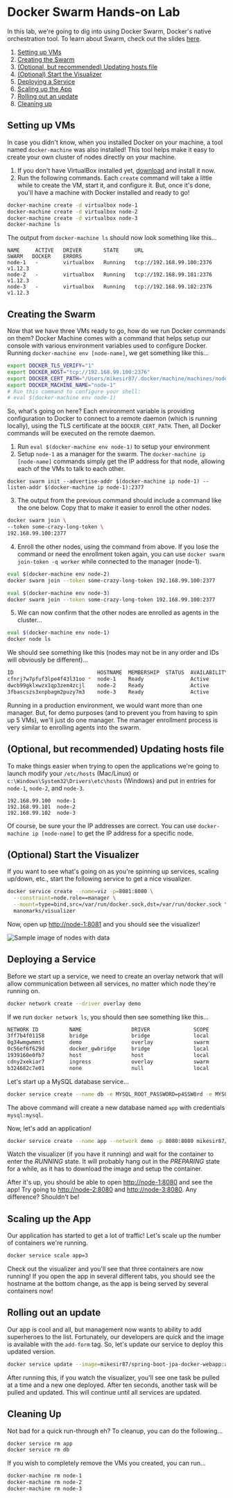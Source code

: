 # Docker Swarm Hands-on Lab

In this lab, we're going to dig into using Docker Swarm, Docker's native orchestration tool.  To learn about Swarm, check out the slides [here](https://somewhere).

1. [Setting up VMs](#setting-up-vms)
2. [Creating the Swarm](#creating-the-swarm)
3. [(Optional, but recommended) Updating hosts file](#optional-but-recommended-updating-hosts-file)
4. [(Optional) Start the Visualizer](#optional-start-the-visualizer)
5. [Deploying a Service](#deploying-a-service)
6. [Scaling up the App](#scaling-up-the-app)
7. [Rolling out an update](#rolling-out-an-update)
8. [Cleaning up](#cleaning-up)

## Setting up VMs

In case you didn't know, when you installed Docker on your machine, a tool named `docker-machine` was also installed!  This tool helps make it easy to create your own cluster of nodes directly on your machine.

1. If you don't have VirtualBox installed yet, [download](https://www.virtualbox.org/wiki/Downloads) and install it now.
2. Run the following commands. Each `create` command will take a little while to create the VM, start it, and configure it.  But, once it's done, you'll have a machine with Docker installed and ready to go!

```bash
docker-machine create -d virtualbox node-1
docker-machine create -d virtualbox node-2
docker-machine create -d virtualbox node-3
docker-machine ls
```

The output from `docker-machine ls` should now look something like this...

```
NAME     ACTIVE   DRIVER       STATE     URL                         SWARM   DOCKER    ERRORS
node-1   -        virtualbox   Running   tcp://192.168.99.100:2376           v1.12.3
node-2   -        virtualbox   Running   tcp://192.168.99.101:2376           v1.12.3
node-3   -        virtualbox   Running   tcp://192.168.99.102:2376           v1.12.3
```


## Creating the Swarm

Now that we have three VMs ready to go, how do we run Docker commands on them?  Docker Machine comes with a command that helps setup our console with various environment variables used to configure Docker.  Running `docker-machine env [node-name]`, we get something like this...

```bash
export DOCKER_TLS_VERIFY="1"
export DOCKER_HOST="tcp://192.168.99.100:2376"
export DOCKER_CERT_PATH="/Users/mikesir87/.docker/machine/machines/node-1"
export DOCKER_MACHINE_NAME="node-1"
# Run this command to configure your shell: 
# eval $(docker-machine env node-1)
```

So, what's going on here?  Each environment variable is providing configuration to Docker to connect to a remote daemon (which is running locally), using the TLS certificate at the `DOCKER_CERT_PATH`.  Then, all Docker commands will be executed on the remote daemon.

1. Run `eval $(docker-machine env node-1)` to setup your environment
2. Setup `node-1` as a manager for the swarm. The `docker-machine ip [node-name]` commands simply get the IP address for that node, allowing each of the VMs to talk to each other.

```
docker swarm init --advertise-addr $(docker-machine ip node-1) --listen-addr $(docker-machine ip node-1):2377
```

3. The output from the previous command should include a command like the one below.  Copy that to make it easier to enroll the other nodes.

```bash
docker swarm join \
--token some-crazy-long-token \
192.168.99.100:2377
```

4. Enroll the other nodes, using the command from above.  If you lose the command or need the enrollment token again, you can use `docker swarm join-token -q worker` while connected to the manager (node-1).

```bash
eval $(docker-machine env node-2)
docker swarm join --token some-crazy-long-token 192.168.99.100:2377

eval $(docker-machine env node-3)
docker swarm join --token some-crazy-long-token 192.168.99.100:2377
```

5. We can now confirm that the other nodes are enrolled as agents in the cluster...

```bash
eval $(docker-machine env node-1)
docker node ls
```

We should see something like this (nodes may not be in any order and IDs will obviously be different)...

```bash
ID                           HOSTNAME  MEMBERSHIP  STATUS  AVAILABILITY  MANAGER STATUS
cfnrj7w7pfuf3lpe4f43l31oo *  node-1    Ready               Active        Leader
dwcb99gklxwzx1qp3zem4zcjl    node-2    Ready               Active        
3fbascszs3xnpbagm2puzy7m3    node-3    Ready               Active        
```

Running in a production environment, we would want more than one manager. But, for demo purposes (and to prevent you from having to spin up 5 VMs), we'll just do one manager.  The manager enrollment process is very similar to enrolling agents into the swarm.

## (Optional, but recommended) Updating hosts file

To make things easier when trying to open the applications we're going to launch modify your `/etc/hosts` (Mac/Linux) or `c:\Windows\System32\Drivers\etc\hosts` (Windows) and put in entries for `node-1`, `node-2`, and `node-3`.

```
192.168.99.100	node-1
192.168.99.101	node-2
192.168.99.102	node-3
```

Of course, be sure your the IP addresses are correct.  You can use `docker-machine ip [node-name]` to get the IP address for a specific node.


## (Optional) Start the Visualizer

If you want to see what's going on as you're spinning up services, scaling up/down, etc., start the following service to get a nice visualizer.

```bash
docker service create --name=viz -p=8081:8080 \
  --constraint=node.role==manager \
  --mount=type=bind,src=/var/run/docker.sock,dst=/var/run/docker.sock \
  manomarks/visualizer
```

Now, open up [http://node-1:8081](http://node-1:8081) and you should see the visualizer!

![Sample image of  nodes with data](https://raw.githubusercontent.com/ManoMarks/docker-swarm-visualizer/master/nodes.png)


## Deploying a Service

Before we start up a service, we need to create an overlay network that will allow communication between all services, no matter which node they're running on.

```bash
docker network create --driver overlay demo
```

If we run `docker network ls`, you should then see something like this...

```bash
NETWORK ID          NAME                DRIVER              SCOPE
3ff7b4f01158        bridge              bridge              local               
0g34wmgwmmst        demo                overlay             swarm               
0c56ef6f629d        docker_gwbridge     bridge              local               
1939160e0fb7        host                host                local               
cdny2xekiar7        ingress             overlay             swarm               
b324682c7e01        none                null                local  
```

Let's start up a MySQL database service...

```bash
docker service create --name db -e MYSQL_ROOT_PASSWORD=p4SSW0rd -e MYSQL_DATABASE=app -e MYSQL_USER=mysql -e MYSQL_PASSWORD=mysql --network demo mysql:5.7
```

The above command will create a new database named `app` with credentials `mysql:mysql`.

Now, let's add an application!

```bash
docker service create --name app --network demo -p 8080:8080 mikesir87/spring-boot-jpa-docker-webapp
```

Watch the visualizer (if you have it running) and wait for the container to enter the _RUNNING_ state. It will probably hang out in the _PREPARING_ state for a while, as it has to download the image and setup the container.

After it's up, you should be able to open [http://node-1:8080](http://node-1:8080) and see the app!  Try going to [http://node-2:8080](http://node-2:8080) and [http://node-3:8080](http://node-3:8080).  Any difference?  Shouldn't be!


## Scaling up the App

Our application has started to get a lot of traffic!  Let's scale up the number of containers we're running.

```bash
docker service scale app=3
```

Check out the visualizer and you'll see that three containers are now running!  If you open the app in several different tabs, you should see the hostname at the bottom change, as the app is being served by several containers now!


## Rolling out an update

Our app is cool and all, but management now wants to ability to add superheroes to the list.  Fortunately, our developers are quick and the image is available with the `add-form` tag.  So, let's update our service to deploy this updated version.

```bash
docker service update --image=mikesir87/spring-boot-jpa-docker-webapp:add-form --update-delay 10s app
```

After running this, if you watch the visualizer, you'll see one task be pulled at a time and a new one deployed.  After ten seconds, another task will be pulled and updated.  This will continue until all services are updated.


## Cleaning Up

Not bad for a quick run-through eh?  To cleanup, you can do the following...

```bash
docker service rm app
docker service rm db
```

If you wish to completely remove the VMs you created, you can run...

```bash
docker-machine rm node-1
docker-machine rm node-2
docker-machine rm node-3
```
